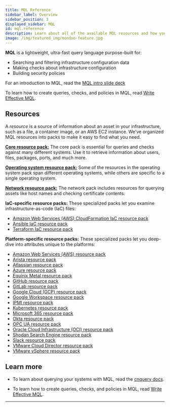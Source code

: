 ```yaml
---
title: MQL Reference
sidebar_label: Overview
sidebar_position: 3
displayed_sidebar: MQL
id: mql.reference
description: Learn about all of the available MQL resources and how you can use them to query your infrastructure and to create security policies.
image: /img/featured_img/mondoo-feature.jpg
---
```


**MQL** is a lightweight, ultra-fast query language purpose-built for:

- Searching and filtering infrastructure configuration data
- Making checks about infrastructure configuration
- Building security policies

For an introduction to MQL, read the [MQL intro slide deck](https://mondoohq.github.io/mql-intro/index.html)

To learn how to create queries, checks, and policies in MQL, read [Write Effective MQL](/mql/mql.write/).

## Resources

A _resource_ is a source of information about an asset in your infrastructure, such as a file, a container image, or an AWS EC2 instance. We've organized MQL resources into packs to make it easy to find what you need.

[**Core resource pack:**](./core-pack)
The core pack is essential for queries and checks against many different systems. Use it to retrieve information about users, files, packages, ports, and much more.

[**Operating system resource pack:**](./os-pack)
Some of the resources in the operating system pack span different operating systems, while others are specific to a single operating system.

[**Network resource pack:**](./network-pack)
The network pack includes resources for querying assets like host names and checking certificate contents.

**IaC-specific resource packs:**
These specialized packs let you examine infrastructure-as-code (IaC) files:

- [Amazon Web Services (AWS) CloudFormation IaC resource pack](./cloudformation-pack)
- [Ansible IaC resource pack](./ansible-pack)
- [Terraform IaC resource pack](./terraform-pack)

**Platform-specific resource packs:**
These specialized packs let you deep-dive into attributes unique to the platforms:

- [Amazon Web Services (AWS) resource pack](./aws-pack)
- [Arista resource pack](./arista-pack)
- [Atlassian resource pack](./atlassian-pack)
- [Azure resource pack](./azure-pack)
- [Equinix Metal resource pack](./equinix-pack)
- [GitHub resource pack](./github-pack)
- [GitLab resource pack](./gitlab-pack)
- [Google Cloud (GCP) resource pack](./gcp-pack)
- [Google Workspace resource pack](./google-workspace-pack/)
- [IPMI resource pack](./ipmi-pack)
- [Kubernetes resource pack](./k8s-pack)
- [Microsoft 365 resource pack](./ms365-pack)
- [Okta resource pack](./okta-pack)
- [OPC UA resource pack](./opcua-pack)
- [Oracle Cloud Infrastructure (OCI) resource pack](./oci-pack)
- [Shodan Search Engine resource pack](./shodan-pack)
- [Slack resource pack](./slack-pack)
- [VMware Cloud Director resource pack](./vcd-pack/)
- [VMware vSphere resource pack](./vsphere-pack)

## Learn more

- To learn about querying your systems with MQL, read the [cnquery docs](/cnquery/home/).

- To learn how to create queries, checks, and policies in MQL, read [Write Effective MQL](/mql/mql.write/).

---
